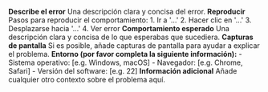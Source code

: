 **Describe el error** Una descripción clara y concisa del error. **Reproducir** Pasos para reproducir el comportamiento: 1. Ir a '...' 2. Hacer clic en '...' 3. Desplazarse hacia '...' 4. Ver error **Comportamiento esperado** Una descripción clara y concisa de lo que esperabas que sucediera. **Capturas de pantalla** Si es posible, añade capturas de pantalla para ayudar a explicar el problema. **Entorno (por favor completa la siguiente información):** - Sistema operativo: [e.g. Windows, macOS] - Navegador: [e.g. Chrome, Safari] - Versión del software: [e.g. 22] **Información adicional** Añade cualquier otro contexto sobre el problema aquí.
